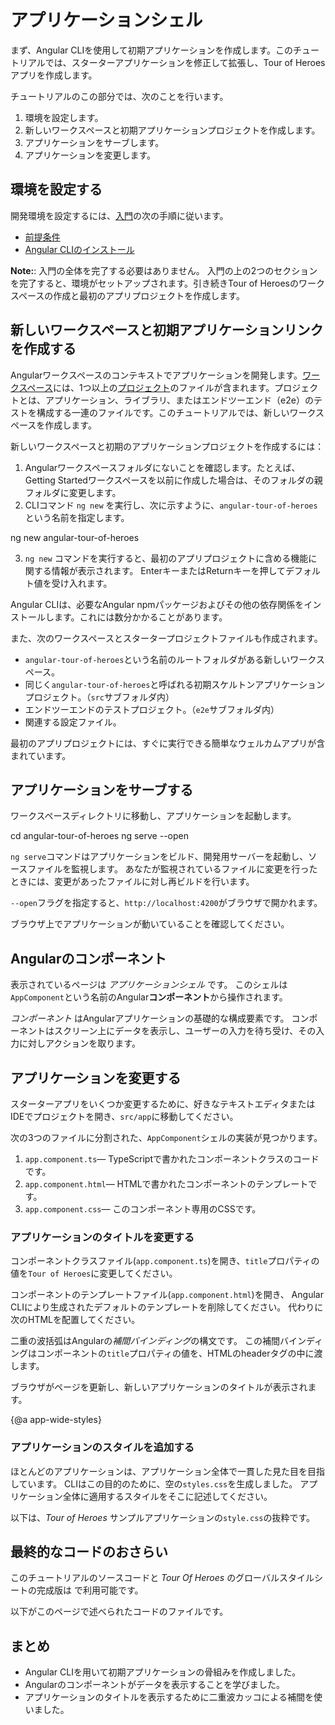 # アプリケーションシェル

まず、Angular CLIを使用して初期アプリケーションを作成します。このチュートリアルでは、スターターアプリケーションを修正して拡張し、Tour of Heroesアプリを作成します。

チュートリアルのこの部分では、次のことを行います。
1. 環境を設定します。
2. 新しいワークスペースと初期アプリケーションプロジェクトを作成します。
3. アプリケーションをサーブします。
4. アプリケーションを変更します。

## 環境を設定する

開発環境を設定するには、[入門](guide/quickstart)の次の手順に従います。

* [前提条件](guide/quickstart#prerequisites)
* [Angular CLIのインストール](guide/quickstart#install-cli)

<div class="alert is-helpful">

**Note:**: 入門の全体を完了する必要はありません。 入門の上の2つのセクションを完了すると、環境がセットアップされます。引き続きTour of Heroesのワークスペースの作成と最初のアプリプロジェクトを作成します。
</div>

## 新しいワークスペースと初期アプリケーションリンクを作成する

Angularワークスペースのコンテキストでアプリケーションを開発します。[ワークスペース](guide/glossary#workspace)には、1つ以上の[プロジェクト](guide/glossary#project)のファイルが含まれます。プロジェクトとは、アプリケーション、ライブラリ、またはエンドツーエンド（e2e）のテストを構成する一連のファイルです。このチュートリアルでは、新しいワークスペースを作成します。

新しいワークスペースと初期のアプリケーションプロジェクトを作成するには：

 1. Angularワークスペースフォルダにないことを確認します。たとえば、Getting Startedワークスペースを以前に作成した場合は、そのフォルダの親フォルダに変更します。
 2. CLIコマンド `ng new` を実行し、次に示すように、`angular-tour-of-heroes` という名前を指定します。

  <code-example language="sh" class="code-shell">
    ng new angular-tour-of-heroes
  </code-example>

  3. `ng new` コマンドを実行すると、最初のアプリプロジェクトに含める機能に関する情報が表示されます。 EnterキーまたはReturnキーを押してデフォルト値を受け入れます。

Angular CLIは、必要なAngular npmパッケージおよびその他の依存関係をインストールします。これには数分かかることがあります。

また、次のワークスペースとスタータープロジェクトファイルも作成されます。

  * `angular-tour-of-heroes`という名前のルートフォルダがある新しいワークスペース。 
  * 同じく`angular-tour-of-heroes`と呼ばれる初期スケルトンアプリケーションプロジェクト。（`src`サブフォルダ内） 
  * エンドツーエンドのテストプロジェクト。（`e2e`サブフォルダ内）
  * 関連する設定ファイル。

最初のアプリプロジェクトには、すぐに実行できる簡単なウェルカムアプリが含まれています。

## アプリケーションをサーブする

ワークスペースディレクトリに移動し、アプリケーションを起動します。

<code-example language="sh" class="code-shell">
  cd angular-tour-of-heroes
  ng serve --open
</code-example>

<div class="alert is-helpful">

`ng serve`コマンドはアプリケーションをビルド、開発用サーバーを起動し、ソースファイルを監視します。
あなたが監視されているファイルに変更を行ったときには、変更があったファイルに対し再ビルドを行います。

`--open`フラグを指定すると、`http://localhost:4200`がブラウザで開かれます。

</div>

ブラウザ上でアプリケーションが動いていることを確認してください。

## Angularのコンポーネント

表示されているページは _アプリケーションシェル_ です。
このシェルは`AppComponent`という名前のAngular**コンポーネント**から操作されます。

_コンポーネント_ はAngularアプリケーションの基礎的な構成要素です。
コンポーネントはスクリーン上にデータを表示し、ユーザーの入力を待ち受け、その入力に対しアクションを取ります。

## アプリケーションを変更する

スターターアプリをいくつか変更するために、好きなテキストエディタまたはIDEでプロジェクトを開き、`src/app`に移動してください。

次の3つのファイルに分割された、`AppComponent`シェルの実装が見つかります。

1. `app.component.ts`&mdash; TypeScriptで書かれたコンポーネントクラスのコードです。
1. `app.component.html`&mdash; HTMLで書かれたコンポーネントのテンプレートです。
1. `app.component.css`&mdash; このコンポーネント専用のCSSです。

### アプリケーションのタイトルを変更する

コンポーネントクラスファイル(`app.component.ts`)を開き、`title`プロパティの値を`Tour of Heroes`に変更してください。

<code-example path="toh-pt0/src/app/app.component.ts" region="set-title" header="app.component.ts (class title property)" linenums="false">
</code-example>

コンポーネントのテンプレートファイル(`app.component.html`)を開き、
Angular CLIにより生成されたデフォルトのテンプレートを削除してください。
代わりに次のHTMLを配置してください。

<code-example path="toh-pt0/src/app/app.component.html"
  header="app.component.html (template)" linenums="false">
</code-example>

二重の波括弧はAngularの*補間バインディング*の構文です。
この補間バインディングはコンポーネントの`title`プロパティの値を、HTMLのheaderタグの中に渡します。

ブラウザがページを更新し、新しいアプリケーションのタイトルが表示されます。

{@a app-wide-styles}

### アプリケーションのスタイルを追加する

ほとんどのアプリケーションは、アプリケーション全体で一貫した見た目を目指しています。
CLIはこの目的のために、空の`styles.css`を生成しました。
アプリケーション全体に適用するスタイルをそこに記述してください。

以下は、_Tour of Heroes_ サンプルアプリケーションの`style.css`の抜粋です。

<code-example path="toh-pt0/src/styles.1.css" header="src/styles.css (excerpt)">
</code-example>

## 最終的なコードのおさらい

このチュートリアルのソースコードと _Tour Of Heroes_ のグローバルスタイルシートの完成版は
<live-example></live-example>で利用可能です。

以下がこのページで述べられたコードのファイルです。

<code-tabs>

  <code-pane header="src/app/app.component.ts" path="toh-pt0/src/app/app.component.ts">
  </code-pane>

  <code-pane header="src/app/app.component.html" path="toh-pt0/src/app/app.component.html">
  </code-pane>

  <code-pane
    header="src/styles.css (excerpt)"
    path="toh-pt0/src/styles.1.css">
  </code-pane>
</code-tabs>

## まとめ

* Angular CLIを用いて初期アプリケーションの骨組みを作成しました。
* Angularのコンポーネントがデータを表示することを学びました。
* アプリケーションのタイトルを表示するために二重波カッコによる補間を使いました。
